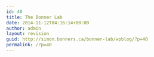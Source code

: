 ```yaml
---
id: 40
title: The Bonner Lab
date: 2014-11-12T04:16:14+00:00
author: admin
layout: revision
guid: http://simon.bonners.ca/bonner-lab/wpblog/?p=40
permalink: /?p=40
---
```

